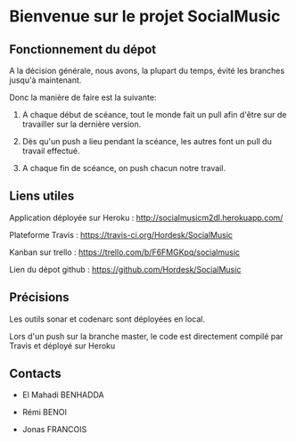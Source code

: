 Bienvenue sur le projet SocialMusic
===================================


Fonctionnement du dépot
-----------------------
A la décision générale, nous avons, la plupart du temps, évité les branches jusqu'à maintenant.


Donc la manière de faire est la suivante:

1. A chaque début de scéance, tout le monde fait un pull afin d'être sur de travailler sur la dernière version.

2. Dès qu'un push a lieu pendant la scéance, les autres font un pull du travail effectué.

3. A chaque fin de scéance, on push chacun notre travail.


Liens utiles
------------
Application déployée sur Heroku : http://socialmusicm2dl.herokuapp.com/

Plateforme Travis : https://travis-ci.org/Hordesk/SocialMusic

Kanban sur trello : https://trello.com/b/F6FMGKpq/socialmusic

Lien du dépot github : https://github.com/Hordesk/SocialMusic


Précisions
----------
Les outils sonar et codenarc sont déployées en local.

Lors d'un push sur la branche master, le code est directement compilé par Travis et déployé sur Heroku


Contacts
--------
* El Mahadi BENHADDA

* Rémi BENOI

* Jonas FRANCOIS

